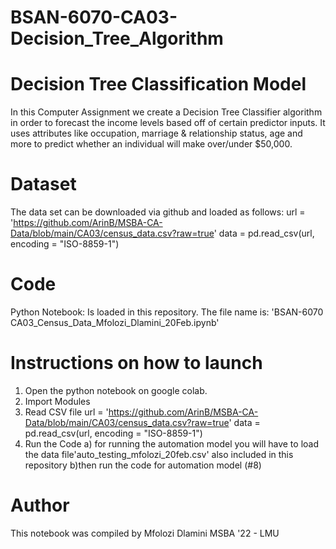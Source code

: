 # BSAN-6070-CA03-Decision_Tree_Algorithm
# Decision Tree Classification Model

In this Computer Assignment we create a Decision Tree Classifier algorithm in order to forecast the income levels based off of certain predictor inputs. It uses attributes like occupation, marriage & relationship status, age and more to predict whether an individual will make over/under $50,000.

# Dataset

The data set can be downloaded via github and loaded as follows:
url = 'https://github.com/ArinB/MSBA-CA-Data/blob/main/CA03/census_data.csv?raw=true'
data = pd.read_csv(url, encoding = "ISO-8859-1")


# Code

Python Notebook: 
Is loaded in this repository. The file name is: 'BSAN-6070 CA03_Census_Data_Mfolozi_Dlamini_20Feb.ipynb'

# Instructions on how to launch
1) Open the python notebook on google colab.
2)  Import Modules
3)  Read CSV file
url = 'https://github.com/ArinB/MSBA-CA-Data/blob/main/CA03/census_data.csv?raw=true'
data = pd.read_csv(url, encoding = "ISO-8859-1")
4) Run the Code
    a) for running the automation model you will have to load the data file'auto_testing_mfolozi_20feb.csv' also included in this repository
    b)then run the code for automation model (#8)
  

# Author

This notebook was compiled by Mfolozi Dlamini MSBA '22 - LMU

